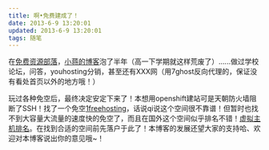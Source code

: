 ```yaml
---
title: 啊•免费建成了！
date: 2013-6-9 13:20:01
updated: 2013-6-9 13:20:01
tags: 随笔
---
```

在[免费资源部落](http://freehao123.com)，[小蒋的博客](http://www.zntec.cn/)泡了半年（高一下学期就这样荒废了）......做过学校论坛，问答，youhosting分销，甚至还有XXX网（用7ghost反向代理的，保证没有看处首页以外的地方哦！）

玩过各种免空后，最终决定安定下来了！本想用openshift建站可是天朝防火墙阻断了SSH！找了一个免空[1freehosting](http://1freehosting.com)，话说qi说这个空间很不靠谱！但暂时也找不到大容量大流量的速度快的免空了，而且在国外这个空间似乎排名不错！[虚拟主机排名](http://www.free-webhosts.com/webhosting-01.php)。在找到合适的空间前先落户于此了！本博客的发展还望大家的支持哈、欢迎对本博客说出你的意见哦~！